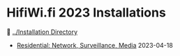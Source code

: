 # HifiWi.fi 2023 Installations

🚧 [../Installation Directory](../)

- [Residential: Network, Surveillance, Media](./04-18-residential/) 2023-04-18
